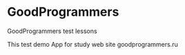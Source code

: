 # GoodProgrammers
GoodProgrammers test lessons 

This test demo App for study web site goodprogrammers.ru
